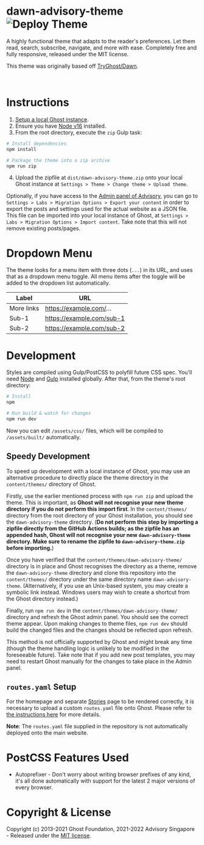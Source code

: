 # dawn-advisory-theme ![Deploy Theme](https://github.com/AdvisorySG/dawn-advisory-theme/workflows/Deploy%20Theme/badge.svg)

A highly functional theme that adapts to the reader's preferences. Let them read, search, subscribe, navigate, and more with ease. Completely free and fully responsive, released under the MIT license.

This theme was originally based off [TryGhost/Dawn](https://github.com/TryGhost/Dawn).

&nbsp;

# Instructions

1. [Setup a local Ghost instance](https://ghost.org/docs/install/local/).
2. Ensure you have [Node v16](https://nodejs.org/) installed.
3. From the root directory, execute the `zip` Gulp task:

```bash
# Install dependencies
npm install

# Package the theme into a zip archive
npm run zip
```

4. Upload the zipfile at `dist/dawn-advisory-theme.zip` onto your local Ghost instance at `Settings > Theme > Change theme > Upload theme`.

Optionally, if you have access to the [Admin panel of Advisory](https://beta.advisory.sg/ghost/), you can go to `Settings > Labs > Migration Options > Export your content` in order to export the posts and settings used for the actual website as a JSON file. This file can be imported into your local instance of Ghost, at `Settings > Labs > Migration Options > Import content`. Take note that this will not remove existing posts/pages.

# Dropdown Menu

The theme looks for a menu item with three dots (`...`) in its URL, and uses that as a dropdown menu toggle. All menu items after the toggle will be added to the dropdown list automatically.

| Label      | URL                       |
| ---------- | ------------------------- |
| More links | https://example.com/...   |
| Sub-1      | https://example.com/sub-1 |
| Sub-2      | https://example.com/sub-2 |

# Development

Styles are compiled using Gulp/PostCSS to polyfill future CSS spec. You'll need [Node](https://nodejs.org/) and [Gulp](https://gulpjs.com) installed globally. After that, from the theme's root directory:

```bash
# Install
npm

# Run build & watch for changes
npm run dev
```

Now you can edit `/assets/css/` files, which will be compiled to `/assets/built/` automatically.

## Speedy Development

To speed up development with a local instance of Ghost, you may use an alternative procedure to directly place the theme directory in the `content/themes/` directory of Ghost.

Firstly, use the earlier mentioned process with `npm run zip` and upload the theme. This is important, as **Ghost will not recognise your new theme directory if you do not perform this import first**. In the `content/themes/` directory from the root directory of your Ghost installation, you should see the `dawn-advisory-theme` directory. (**Do not perform this step by importing a zipfile directly from the GitHub Actions builds; as the zipfile has an appended hash, Ghost will not recognise your new `dawn-advisory-theme` directory. Make sure to rename the zipfile to `dawn-advisory-theme.zip` before importing.**)

Once you have verified that the `content/themes/dawn-advisory-theme/` directory is in place and Ghost recognises the directory as a theme, remove the `dawn-advisory-theme` directory and clone this repository into the `content/themes/` directory under the same directory name `dawn-advisory-theme`. (Alternatively, if you use an Unix-based system, you may create a symbolic link instead. Windows users may wish to create a shortcut from the Ghost directory instead.)

Finally, run `npm run dev` in the `content/themes/dawn-advisory-theme/` directory and refresh the Ghost admin panel. You should see the correct theme appear. Upon making changes to theme files, `npm run dev` should build the changed files and the changes should be reflected upon refresh.

This method is not officially supported by Ghost and might break any time (though the theme handling logic is unlikely to be modified in the foreseeable future). Take note that if you add new post templates, you may need to restart Ghost manually for the changes to take place in the Admin panel.

## `routes.yaml` Setup

For the homepage and separate [Stories](https://beta.advisory.sg/stories) page to be rendered correctly, it is necessary to upload a custom `routes.yaml` file onto Ghost. Please refer to [the instructions here](https://ghost.org/docs/themes/routing/) for more details.

**Note**: The `routes.yaml` file supplied in the repository is not automatically deployed onto the main website.

# PostCSS Features Used

- Autoprefixer - Don't worry about writing browser prefixes of any kind, it's all done automatically with support for the latest 2 major versions of every browser.

# Copyright & License

Copyright (c) 2013-2021 Ghost Foundation, 2021-2022 Advisory Singapore - Released under the [MIT license](LICENSE).
